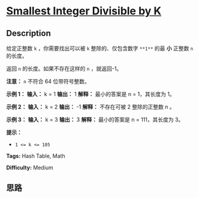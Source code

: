 # [Smallest Integer Divisible by K][title]

## Description

给定正整数 `k` ，你需要找出可以被 `k` 整除的、仅包含数字 `**1**` 的最 **小** 正整数 `n` 的长度。

返回 `n` 的长度。如果不存在这样的 `n` ，就返回-1。

**注意：** `n` 不符合 64 位带符号整数。



**示例 1：**
            **输入：** k = 1    **输出：** 1    **解释：** 最小的答案是 n = 1，其长度为 1。

**示例 2：**
            **输入：** k = 2    **输出：** -1    **解释：** 不存在可被 2 整除的正整数 n 。

**示例 3：**
            **输入：** k = 3    **输出：** 3    **解释：** 最小的答案是 n = 111，其长度为 3。



**提示：**

  * `1 <= k <= 105`


**Tags:** Hash Table, Math

**Difficulty:** Medium

## 思路

[title]: https://leetcode-cn.com/problems/smallest-integer-divisible-by-k
